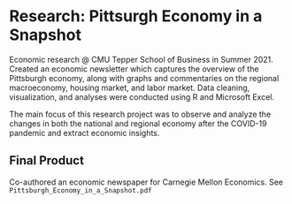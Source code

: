 # Research: Pittsurgh Economy in a Snapshot
Economic research @ CMU Tepper School of Business in Summer 2021. Created an economic newsletter which captures the overview of the Pittsburgh economy, along with graphs and commentaries on the regional macroeconomy, housing market, and labor market. Data cleaning, visualization, and analyses were conducted using R and Microsoft Excel. 

The main focus of this research project was to observe and analyze the changes in both the national and regional economy after the COVID-19 pandemic and extract economic insights.

## Final Product
Co-authored an economic newspaper for Carnegie Mellon Economics. See `Pittsburgh_Economy_in_a_Snapshot.pdf`
